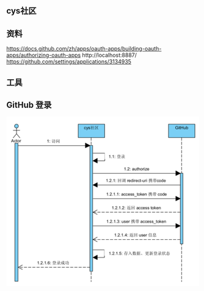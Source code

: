 ## cys社区

## 资料
https://docs.github.com/zh/apps/oauth-apps/building-oauth-apps/authorizing-oauth-apps
http://localhost:8887/
https://github.com/settings/applications/3134935

## 工具


## GitHub 登录
![img.png](img.png)